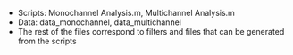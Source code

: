 * Scripts: Monochannel Analysis.m, Multichannel Analysis.m
* Data: data_monochannel, data_multichannel
* The rest of the files correspond to filters and files that can be generated from the scripts
